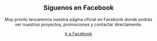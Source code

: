 <section id="redes" class="section">
  <div class="container" style="text-align:center;">
    <h2>Síguenos en Facebook</h2>
    <p>Muy pronto lanzaremos nuestra página oficial en Facebook donde podrás ver nuestros proyectos, promociones y contactar directamente.</p>
    <a href="https://facebook.com/" target="_blank" class="facebook-button">Ir a Facebook</a>
  </div>
</section>
